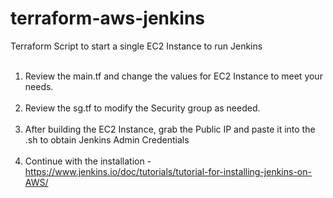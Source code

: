 # terraform-aws-jenkins
Terraform Script to start a single EC2 Instance to run Jenkins <br> <br>

1. Review the main.tf and change the values for EC2 Instance to meet your needs. <br> <br>
2. Review the sg.tf to modify the Security group as needed. <br> <br>
3. After building the EC2 Instance, grab the Public IP and paste it into the .sh to obtain Jenkins Admin Credentials <br> <br>
4. Continue with the installation - https://www.jenkins.io/doc/tutorials/tutorial-for-installing-jenkins-on-AWS/ <br> <br>
